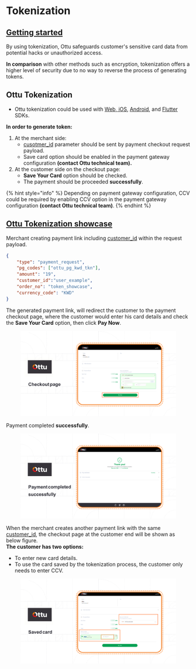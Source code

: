 # Tokenization

## [Getting started](tokenization.md#getting-started)

By using tokenization, Ottu safeguards customer's sensitive card data from potential hacks or unauthorized access.

**In comparison** with other methods such as encryption, tokenization offers a higher level of security due to no way to reverse the process of generating tokens.

## Ottu Tokenization

* Ottu tokenization could be used with [Web](sdk/web.md),[ iOS](sdk/ios.md), [Android](sdk/android.md), and [Flutter](sdk/flutter.md) SDKs.

**In order to generate token:**

1. At the merchant side:
   * [cusotmer\_id](rest-api/checkout-api.md#customer\_id-string-optional) parameter should be sent by payment checkout request payload.
   * &#x20;Save card option should be enabled in the payment gateway configuration **(contact Ottu technical team).**
2. At the customer side on the checkout page:
   * &#x20;**Save Your Card** option should be checked.
   * The payment should be proceeded **successfully**.

{% hint style="info" %}
Depending on payment gateway configuration, CCV could be required by enabling CCV option in the payment gateway configuration **(contact Ottu technical team)**.
{% endhint %}

## [Ottu Tokenization showcase](tokenization.md#ottu-tokenization-showcase)

Merchant creating payment link including [customer\_id](rest-api/checkout-api.md#customer\_id-string-optional) within the request payload.

```json
{
    "type": "payment_request",
    "pg_codes": ["ottu_pg_kwd_tkn"],
    "amount": "19",
    "customer_id":"user_example",
    "order_no": "token_showcase",
    "currency_code": "KWD"
}
```

The generated payment link, will redirect the customer to the payment checkout page, where the customer would enter his card details and check the **Save Your Card** option, then click **Pay Now**.

<figure><img src="../.gitbook/assets/Checkout page (1).png" alt=""><figcaption></figcaption></figure>

Payment completed **successfully**.

<figure><img src="../.gitbook/assets/Payment completed successfully (1).png" alt=""><figcaption></figcaption></figure>

When the merchant creates another payment link with the same [customer\_id](rest-api/checkout-api.md#customer\_id-string-optional), the checkout page at the customer end will be shown as below figure. \
**The customer has two options:**&#x20;

* To enter new card details.
* To use the card saved by the tokenization process, the customer only needs to enter CCV.



<figure><img src="../.gitbook/assets/Saved card (1).png" alt=""><figcaption></figcaption></figure>

